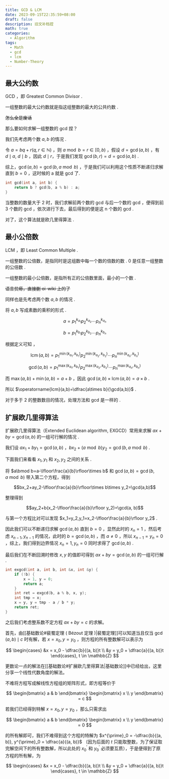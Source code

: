 ```yaml
---
title: GCD & LCM
date: 2023-09-15T22:35:59+08:00
draft: false
description: 旧文补档捏
math: true
categories:
  - Algorithm
tags:
  - Math
  - gcd
  - lcm
  - Number-Theory
---
```


## 最大公约数

GCD ，即 Greatest Common Divisor .

一组整数的最大公约数就是指这组整数的最大的公共约数 .

~~怎么全是废话~~

那么要如何求解一组整数的 gcd 捏？

我们先考虑两个数 $a,b$ 的情况 .

令 $a=bq+r(q,r\in\mathbb{N})$ ，则 $a \bmod b=r\in[0,b)$ ，假设 $d=\gcd(a,b)$ ，有 $d\mid a,~d\mid b$ ，因此 $d\mid r$，于是我们发现 $\gcd(b,r)=d=\gcd(a,b)$ .

综上，$\gcd (a,b)=\gcd(b,a\bmod b)$ ，于是我们可以利用这个性质不断递归求解直到 $b=0$ ，这时候的 a 就是 gcd 了.

```cpp
int gcd(int a, int b) {
    return b ? gcd(b, a % b) : a;
}
```

当整数的数量大于 2 时，我们求解前两个数的 gcd 与后一个数的 gcd ，便得到前 3 个数的 gcd ，依次进行下去，最后得到的便是这 n 个数的 gcd .

对了，这个算法就是欧几里得算法 .

## 最小公倍数

LCM ，即 Least Common Multiple .

一组整数的公倍数，是指同时是这组数中每一个数的倍数的数 . 0 是任意一组整数的公倍数 .

一组整数的最小公倍数，是指所有正的公倍数里面，最小的一个数 .

~~语言贫瘠，直接蒯 oi-wiki 上的了~~

同样也是先考虑两个数 $a,b$ 的情况 .

将 $a,b$ 写成素数的乘积的形式 .

$$a=p_1^{k_{a_1}}p_2^{k_{a_2}}\cdots p_n^{k_{a_{n}}}$$

$$b=p_1^{k_{b_1}}p_2^{k_{b_2}}\cdots p_n^{k_{b_{n}}}$$

根据定义可知 ，

$$\operatorname{lcm}(a,b)=p_1^{\min(k_{a_1},k_{b_1})}p_2^{\min(k_{a_2},k_{b_2})}\cdots p_n^{\min(k_{a_n},k_{b_{n}})}$$

$$\gcd(a,b)=p_1^{\max(k_{a_1},k_{b_1})}p_2^{\max(k_{a_2},k_{b_2})}\cdots p_n^{\max(k_{a_n},k_{b_{n}})}$$

而 $\max(a,b)+\min(a, b)=a+b$ ，因此 $\gcd(a,b)\times\operatorname{lcm}(a,b)=a\times b$ .

所以 $\operatorname{lcm}(a,b)=\dfrac{a\times b}{\gcd(a,b)}$ .

对于多于 2 的整数数目的情况，处理方法和 gcd 是一样的 .

## 扩展欧几里得算法

扩展欧几里得算法（Extended Euclidean algorithm, EXGCD）常用来求解 $ax+by=\gcd(a,b)$ 的一组可行解的情况 .

我们设 $ax_1+by_1=\gcd(a,b)$ ，$bx_2+(a\bmod b)y_2=\gcd(b,a\bmod b)$ .

下面我们来看看 $x_1,y_1$ 和 $x_2,y_2$ 之间的关系 .

将 $a\bmod b=a-\lfloor\frac{a}{b}\rfloor\times b$ 和 $\gcd(a,b)=\gcd(b,a\bmod b)$ 带入第二个方程，得到

$$bx_2+ay_2-\lfloor\frac{a}{b}\rfloor\times b\times y_2=\gcd(a,b)$$

整理得到

$$ay_2+b(x_2-\lfloor\frac{a}{b}\rfloor y_2)=\gcd(a, b)$$

与第一个方程比对可以发现 $x_1=y_2,y_1=x_2-\lfloor\frac{a}{b}\rfloor y_2$ .

因此我们可以不断递归求解 $\gcd(a,b)$ 直到 $b=0$ ，显然此时的 $x_n=1$ ，然后考虑 $x_{n-1},y_{n-1}$ 的情况，此时的 $b=\gcd(a,b)$ ，而 $a\not= 0$ ，所以 $x_{n-1}=y_n=0$ ，综上，我们得到边界情况 $x_n=1,y_n=0$ 同时求得了 $\gcd(a,b)$ .

最后我们在不断回溯时修改 $x,y$ 的值即可得到 $ax+by=\gcd(a, b)$ 的一组可行解 .

```cpp
int exgcd(int a, int b, int &x, int &y) {
    if (!b) {
        x = 1, y = 0;
        return a;
    }
    int ret = exgcd(b, a % b, x, y);
    int tmp = x;
    x = y, y = tmp - a / b * y;
    return ret;
}
```

之后我们考虑整系数不定方程 $ax + by = c$ 的求解。

首先，由[[基础数论#裴蜀定理 ( Bézout 定理 )|裴蜀定理]]可以知道当且仅当 $\gcd(a, b)\mid c$ 时有解，若 $x=x_0, y=y_0$ ，则方程的所有整数解可以表示为

$$
\begin{cases}
&x = x_0 - \dfrac{b}{(a, b)}t \\
&y = y_0 + \dfrac{a}{(a, b)}t
\end{cases}, t \in \mathbb{Z}
$$

更数论一点的解法在[[基础数论#扩展欧几里得算法|基础数论]]中已经给出，这里分享一个线性代数角度的解法。

不难将方程写成解线性方程组的矩阵形式，即方程等价于

$$
\begin{bmatrix}
a & b
\end{bmatrix}
\begin{bmatrix}
x \\
y
\end{bmatrix}
= c
$$

若我们已经得到特解 $x = x_0, y = y_0$ ，那么只需求出

$$
\begin{bmatrix}
a & b
\end{bmatrix}
\begin{bmatrix}
x \\
y
\end{bmatrix}
= 0
$$

的所有解即可，我们不难得到这个方程的特解为 $x^{\prime}_0 = -\dfrac{b}{(a, b)}, y^{\prime}_0 = \dfrac{a}{(a, b)}$ （因为后面的 $t$ 只能取整数，为了保证取完解空间下的所有整数解，所以此处的 $x_0^{\prime}$ 和 $y_0^{\prime}$ 必须要互质），于是便得到了原方程的所有解，为

$$
\begin{cases}
&x = x_0 - \dfrac{b}{(a, b)}t \\
&y = y_0 + \dfrac{a}{(a, b)}t
\end{cases}, t \in \mathbb{Z}
$$